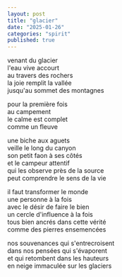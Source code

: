 ```yaml
---
layout: post
title: "glacier"
date: "2025-01-26"
categories: "spirit"
published: true
---
```


venant du glacier  
l'eau vive accourt  
au travers des rochers  
la joie remplit la vallée  
jusqu'au sommet des montagnes  

pour la première fois  
au campement  
le calme est complet  
comme un fleuve  

une biche aux aguets  
veille le long du canyon  
son petit faon à ses côtés  
et le campeur attentif  
qui les observe près de la source  
peut comprendre le sens de la vie  

il faut transformer le monde  
une personne à la fois  
avec le désir de faire le bien  
un cercle d'influence à la fois  
tous bien ancrés dans cette vérité  
comme des pierres ensemencées  

nos souvenances qui s'entrecroisent  
dans nos pensées qui s'évaporent  
et qui retombent dans les hauteurs  
en neige immaculée sur les glaciers  

